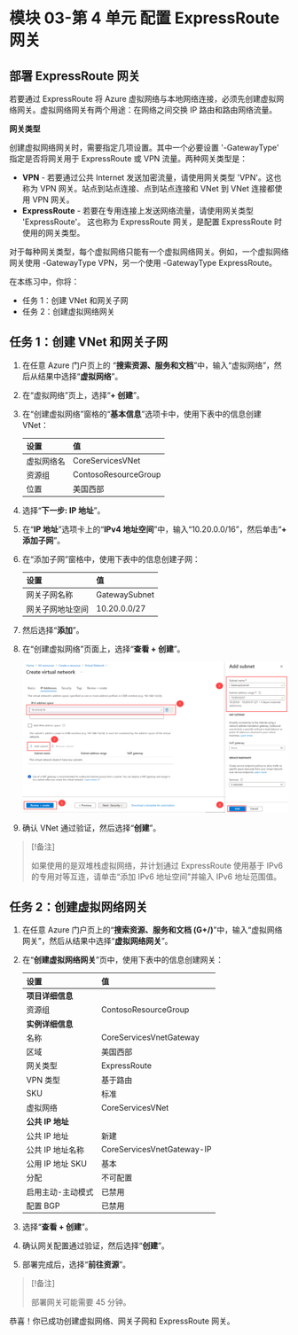 ﻿---
Exercise:
    title: '模块 03-第 4 单元 配置 ExpressRoute 网关'
    module: '模块 - 设计和实现 Azure ExpressRoute'
---
# 模块 03-第 4 单元 配置 ExpressRoute 网关

## 部署 ExpressRoute 网关

若要通过 ExpressRoute 将 Azure 虚拟网络与本地网络连接，必须先创建虚拟网络网关。虚拟网络网关有两个用途：在网络之间交换 IP 路由和路由网络流量。 

**网关类型**

创建虚拟网络网关时，需要指定几项设置。其中一个必要设置 '-GatewayType' 指定是否将网关用于 ExpressRoute 或 VPN 流量。两种网关类型是：

- **VPN** -  若要通过公共 Internet 发送加密流量，请使用网关类型 'VPN'。这也称为 VPN 网关。站点到站点连接、点到站点连接和 VNet 到 VNet 连接都使用 VPN 网关。
- **ExpressRoute** - 若要在专用连接上发送网络流量，请使用网关类型 'ExpressRoute'。 这也称为 ExpressRoute 网关，是配置 ExpressRoute 时使用的网关类型。

对于每种网关类型，每个虚拟网络只能有一个虚拟网络网关。例如，一个虚拟网络网关使用 -GatewayType VPN，另一个使用 -GatewayType ExpressRoute。


在本练习中，你将：

+ 任务 1：创建 VNet 和网关子网
+ 任务 2：创建虚拟网络网关



## 任务 1：创建 VNet 和网关子网

1. 在任意 Azure 门户页上的 “**搜索资源、服务和文档**”中，输入“虚拟网络”，然后从结果中选择“**虚拟网络**”。

2. 在“虚拟网络”页上，选择“**+ 创建**”。

3. 在“创建虚拟网络”窗格的“**基本信息**”选项卡中，使用下表中的信息创建 VNet：

   | **设置**          | **值**                        |
   | -------------------- | -------------------------------- |
   | 虚拟网络名 | CoreServicesVNet                 |
   | 资源组       | ContosoResourceGroup             |
   | 位置             | 美国西部                          |

4. 选择“**下一步: IP 地址**”。

5. 在“**IP 地址**”选项卡上的“**IPv4 地址空间**”中，输入“10.20.0.0/16”，然后单击“**+ 添加子网**”。 

6. 在“添加子网”窗格中，使用下表中的信息创建子网：

   | **设置**                  | **值**     |
   | ---------------------------- | ------------- |
   | 网关子网名称          | GatewaySubnet |
   | 网关子网地址空间 | 10.20.0.0/27  |

7. 然后选择“**添加**”。 

8. 在“创建虚拟网络”页面上，选择“**查看 + 创建**”。

   ![Azure 门户 - 添加网关子网](../media/add-gateway-subnet.png)

9. 确认 VNet 通过验证，然后选择“**创建**”。

> [!备注]  
>
> 如果使用的是双堆栈虚拟网络，并计划通过 ExpressRoute 使用基于 IPv6 的专用对等互连，请单击“添加 IPv6 地址空间”并输入 IPv6 地址范围值。

## 任务 2：创建虚拟网络网关

1. 在任意 Azure 门户页上的“**搜索资源、服务和文档 (G+/)**”中，输入“虚拟网络网关”，然后从结果中选择“**虚拟网络网关**”。

2. 在“**创建虚拟网络网关**”页中，使用下表中的信息创建网关：

   | **设置**               | **值**                  |
   | ------------------------- | -------------------------- |
   | **项目详细信息**       |                            |
   | 资源组            | ContosoResourceGroup       |
   | **实例详细信息**      |                            |
   | 名称                      | CoreServicesVnetGateway    |
   | 区域                    | 美国西部                    |
   | 网关类型              | ExpressRoute               |
   | VPN 类型                  | 基于路由                |
   | SKU                       | 标准                   |
   | 虚拟网络           | CoreServicesVNet           |
   | **公共 IP 地址**     |                            |
   | 公共 IP 地址         | 新建                 |
   | 公共 IP 地址名称    | CoreServicesVnetGateway-IP |
   | 公用 IP 地址 SKU     | 基本                      |
   | 分配                | 不可配置           |
   | 启用主动-主动模式 | 已禁用                   |
   | 配置 BGP             | 已禁用                   |

3. 选择“**查看 + 创建**”。

4. 确认网关配置通过验证，然后选择“**创建**”。

5. 部署完成后，选择“**前往资源**”。

> [!备注] 
>
> 部署网关可能需要 45 分钟。

恭喜！你已成功创建虚拟网络、网关子网和 ExpressRoute 网关。

